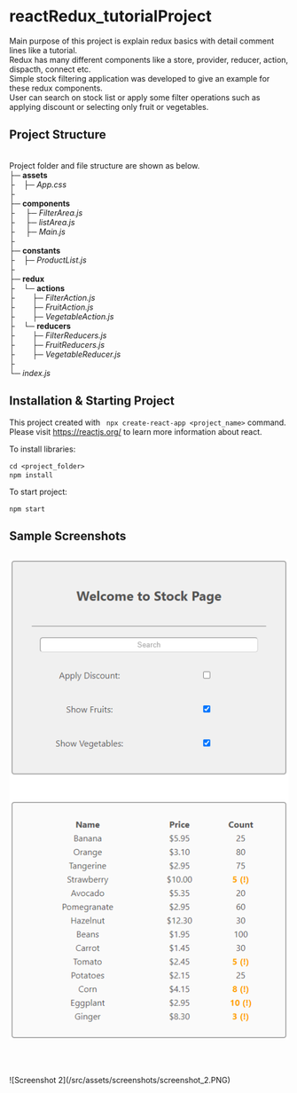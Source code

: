 # reactRedux_tutorialProject
Main purpose of this project is explain redux basics with detail comment lines like a tutorial. \
Redux has many different components like a store, provider, reducer, action, dispacth, connect  etc. \
Simple stock filtering application was developed to give an example for these redux components. \
User can search on stock list or apply some filter operations such as applying discount or selecting only fruit or vegetables. 

## Project Structure
\
Project folder and file structure are shown as below.
\
├─ **assets**\
├&nbsp;&nbsp;&nbsp;&nbsp;├─ *App.css* \
├\
├─ **components**\
├  &nbsp;&nbsp;&nbsp;&nbsp;├─ *FilterArea.js* \
├  &nbsp;&nbsp;&nbsp;&nbsp;├─ *listArea.js* \
├  &nbsp;&nbsp;&nbsp;&nbsp;├─ *Main.js* \
├\
├─ **constants**\
├&nbsp;&nbsp;&nbsp;&nbsp;├─ *ProductList.js* \
├\
├─ **redux**\
├&nbsp;&nbsp;&nbsp;&nbsp;└─ **actions**\
├&nbsp;&nbsp;&nbsp;&nbsp;&nbsp;&nbsp;&nbsp;&nbsp;├─ *FilterAction.js*  \
├&nbsp;&nbsp;&nbsp;&nbsp;&nbsp;&nbsp;&nbsp;&nbsp;├─ *FruitAction.js*  \
├&nbsp;&nbsp;&nbsp;&nbsp;&nbsp;&nbsp;&nbsp;&nbsp;├─ *VegetableAction.js*  \
├&nbsp;&nbsp;&nbsp;&nbsp;└─ **reducers**\
├&nbsp;&nbsp;&nbsp;&nbsp;&nbsp;&nbsp;&nbsp;&nbsp;├─ *FilterReducers.js* \
├&nbsp;&nbsp;&nbsp;&nbsp;&nbsp;&nbsp;&nbsp;&nbsp;├─ *FruitReducers.js* \
├&nbsp;&nbsp;&nbsp;&nbsp;&nbsp;&nbsp;&nbsp;&nbsp;├─ *VegetableReducer.js* \
├\
└─ *index.js*

## Installation & Starting Project

This project created with ``` npx create-react-app <project_name>``` command.\
Please visit https://reactjs.org/ to learn more information about react. 

To install libraries:
``` 
cd <project_folder>
npm install
```

To start project:
```
npm start
```

## Sample Screenshots
![Screenshot 1](/src/assets/screenshots/screenshot_1.PNG)
</br></br>
---
</br>
![Screenshot 2](/src/assets/screenshots/screenshot_2.PNG)
